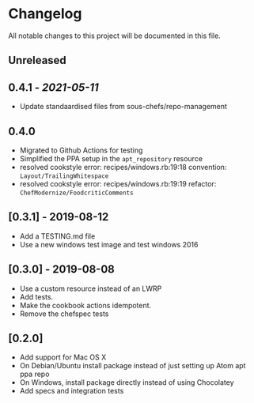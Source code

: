 # Changelog

All notable changes to this project will be documented in this file.

## Unreleased

## 0.4.1 - *2021-05-11*

- Update standaardised files from sous-chefs/repo-management

## 0.4.0

- Migrated to Github Actions for testing
- Simplified the PPA setup in the `apt_repository` resource
- resolved cookstyle error: recipes/windows.rb:19:18 convention: `Layout/TrailingWhitespace`
- resolved cookstyle error: recipes/windows.rb:19:19 refactor: `ChefModernize/FoodcriticComments`

## [0.3.1] - 2019-08-12

- Add a TESTING.md file
- Use a new windows test image and test windows 2016

## [0.3.0] - 2019-08-08

- Use a custom resource instead of an LWRP
- Add tests.
- Make the cookbook actions idempotent.
- Remove the chefspec tests

## [0.2.0]

- Add support for Mac OS X
- On Debian/Ubuntu install package instead of just setting up Atom apt ppa repo
- On Windows, install package directly instead of using Chocolatey
- Add specs and integration tests

